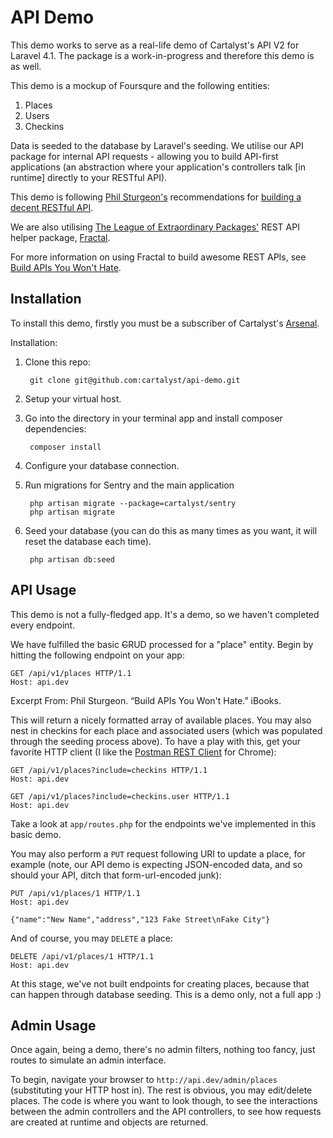# API Demo

This demo works to serve as a real-life demo of Cartalyst's API V2 for Laravel 4.1. The package is a work-in-progress and therefore this demo is as well.

This demo is a mockup of Foursqure and the following entities:

1. Places
2. Users
3. Checkins

Data is seeded to the database by Laravel's seeding. We utilise our API package for internal API requests - allowing you to build API-first applications (an abstraction where your application's controllers talk [in runtime] directly to your RESTful API).

This demo is following [Phil Sturgeon's](https://github.com/philsturgeon) recommendations for [building a decent RESTful API](http://philsturgeon.co.uk/blog/2013/07/building-a-decent-api).

We are also utilising [The League of Extraordinary Packages'](http://thephpleague.com) REST API helper package, [Fractal](https://github.com/php-loep/fractal).

For more information on using Fractal to build awesome REST APIs, see [Build APIs You Won't Hate](https://leanpub.com/build-apis-you-wont-hate).


## Installation

To install this demo, firstly you must be a subscriber of Cartalyst's [Arsenal](http://cartalyst.com/arsenal).

Installation:

1. Clone this repo:

        git clone git@github.com:cartalyst/api-demo.git

2. Setup your virtual host.

3. Go into the directory in your terminal app and install composer dependencies:

        composer install

4. Configure your database connection.

5. Run migrations for Sentry and the main application

        php artisan migrate --package=cartalyst/sentry
        php artisan migrate

6. Seed your database (you can do this as many times as you want, it will reset the database each time).

        php artisan db:seed


## API Usage

This demo is not a fully-fledged app. It's a demo, so we haven't completed every endpoint.

We have fulfilled the basic ~~C~~RUD processed for a "place" entity. Begin by hitting the following endpoint on your app:

    GET /api/v1/places HTTP/1.1
    Host: api.dev

Excerpt From: Phil Sturgeon. “Build APIs You Won't Hate.” iBooks. 

This will return a nicely formatted array of available places. You may also nest in checkins for each place and associated users (which was populated through the seeding process above). To have a play with this, get your favorite HTTP client (I like the [Postman REST Client](https://chrome.google.com/webstore/detail/postman-rest-client/fdmmgilgnpjigdojojpjoooidkmcomcm?hl=en) for Chrome):

    GET /api/v1/places?include=checkins HTTP/1.1
    Host: api.dev
    
    GET /api/v1/places?include=checkins.user HTTP/1.1
    Host: api.dev

Take a look at `app/routes.php` for the endpoints we've implemented in this basic demo.

You may also perform a `PUT` request following URI to update a place, for example (note, our API demo is expecting JSON-encoded data, and so should your API, ditch that form-url-encoded junk):

    PUT /api/v1/places/1 HTTP/1.1
    Host: api.dev
    
    {"name":"New Name","address","123 Fake Street\nFake City"}

And of course, you may `DELETE` a place:

    DELETE /api/v1/places/1 HTTP/1.1
    Host: api.dev

At this stage, we've not built endpoints for creating places, because that can happen through database seeding. This is a demo only, not a full app :)

## Admin Usage

Once again, being a demo, there's no admin filters, nothing too fancy, just routes to simulate an admin interface.

To begin, navigate your browser to `http://api.dev/admin/places` (substituting your HTTP host in). The rest is obvious, you may edit/delete places. The code is where you want to look though, to see the interactions between the admin controllers and the API controllers, to see how requests are created at runtime and objects are returned.